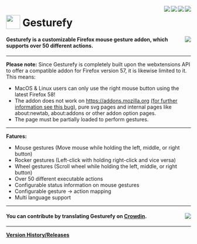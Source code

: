 [<img align="right" src="https://img.shields.io/amo/stars/gesturefy.svg">](https://addons.mozilla.org/firefox/addon/gesturefy/reviews/)
[<img align="right" src="https://img.shields.io/amo/users/gesturefy.svg">](https://addons.mozilla.org/firefox/addon/gesturefy/statistics)
[<img align="right" src="https://img.shields.io/github/release/robbendebiene/gesturefy.svg">](https://github.com/Robbendebiene/Gesturefy/releases)
[<img align="right" src="https://img.shields.io/github/license/robbendebiene/gesturefy.svg">](https://github.com/Robbendebiene/Gesturefy/blob/master/LICENSE)


# <sub><img  src="https://github.com/Robbendebiene/Gesturefy/blob/master/src/res/icons/iconx48.png" height="38" width="38"></sub> Gesturefy


#### [<img align="right" src="https://addons.cdn.mozilla.net/static/img/addons-buttons/AMO-button_2.png">](https://addons.mozilla.org/firefox/addon/gesturefy/) Gesturefy is a customizable Firefox mouse gesture addon, which supports over 50 different actions.

***

**Please note:** Since Gesturefy is completely built upon the webxtensions API to offer a compatible addon for Firefox version 57, it is likewise limited to it. This means:
- MacOS & Linux users can only use the right mouse button using the latest Firefox 58!
- The addon does not work on https://addons.mozilla.org [(for further information see this bug)](https://bugzilla.mozilla.org/show_bug.cgi?id=1310082), pure svg pages and internal pages like about:newtab, about:addons or other addon option pages.
- The page must be partially loaded to perform gestures.

***

**Fatures:**
- Mouse gestures (Move mouse while holding the left, middle, or right button)
- Rocker gestures (Left-click with holding right-click and vice versa)
- Wheel gestures (Scroll wheel while holding the left, middle, or right button)
- Over 50 different executable actions
- Configurable status information on mouse gestures
- Configurable gesture -> action mapping
- Multi language support

***

#### You can contribute by translating Gesturefy on [Crowdin](https://crowdin.com/project/gesturefy). [<img align="right" src="https://d322cqt584bo4o.cloudfront.net/gesturefy/localized.svg">](https://crowdin.com/project/gesturefy)

***

**[Version History/Releases](https://github.com/Robbendebiene/Gesturefy/releases)**
